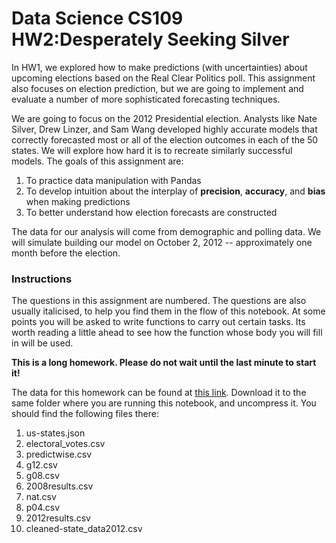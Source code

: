 # Data Science CS109 HW2:Desperately Seeking Silver

In HW1, we explored how to make predictions (with uncertainties) about upcoming elections based on the Real Clear Politics poll. This assignment also focuses on election prediction, but we are going to implement and evaluate a number of more sophisticated forecasting techniques. 

We are going to focus on the 2012 Presidential election. Analysts like Nate Silver, Drew Linzer, and Sam Wang developed highly accurate models that correctly forecasted most or all of the election outcomes in each of the 50 states. We will explore how hard it is to recreate similarly successful models. The goals of this assignment are:

1. To practice data manipulation with Pandas
1. To develop intuition about the interplay of **precision**, **accuracy**, and **bias** when making predictions
1. To better understand how election forecasts are constructed

The data for our analysis will come from demographic and polling data. We will simulate building our model on October 2, 2012 -- approximately one month before the election. 

### Instructions

The questions in this assignment are numbered. The questions are also usually italicised, to help you find them in the flow of this notebook. At some points you will be asked to write functions to carry out certain tasks. Its worth reading a little ahead to see how the function whose body you will fill in will be used.

**This is a long homework. Please do not wait until the last minute to start it!**

The data for this homework can be found at [this link](https://www.dropbox.com/s/vng5x10b837ahnc/hw2_data.zip). Download it to the same folder where you are running this notebook, and uncompress it. You should find the following files there:

1. us-states.json
2. electoral_votes.csv
3. predictwise.csv
4. g12.csv
5. g08.csv
6. 2008results.csv
7. nat.csv
8. p04.csv
9. 2012results.csv
10. cleaned-state_data2012.csv
